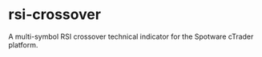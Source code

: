 # rsi-crossover
A multi-symbol RSI crossover technical indicator for the Spotware cTrader platform.
